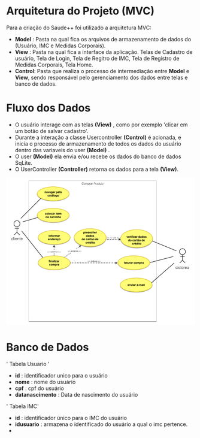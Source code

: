# Arquitetura do Projeto (MVC)

Para a criação do Saude++ foi utilizado a arquitetura MVC:

- **Model** : Pasta na qual fica os arquivos de armazenamento de dados do (Usuário, IMC e Medidas Corporais).
- **View** : Pasta na qual fica a interface da aplicação. Telas de Cadastro de usuário, Tela de Login, Tela de Regitro de IMC, Tela de Registro de Medidas Corporais, Tela Home.
- **Control**: Pasta que realiza o processo de intermediação entre **Model** e **View**, sendo responsável pelo gerenciamento dos dados entre telas e banco de dados.

# Fluxo dos Dados

- O usuário interage com as telas **(View)** , como por exemplo 'clicar em um botão de salvar cadastro'.
- Durante a interação a classe Usercontroller **(Control)** é acionada, e inicia o processo de armazenamento de todos os dados do usuário dentro das variaveis do user **(Model)** .
- O user **(Model)** ela envia e/ou recebe os dados do banco de dados SqLite.
- O UserController **(Controller)** retorna os dados para a tela **(View)**.

<!-- Codigo para por imagens dentro da documentação -->
![Diagrama de Caso de Uso](saudeapp/docs/casodeuso.png)

# Banco de Dados

' Tabela Usuario '
- **id** : identificador unico para o usuário
- **nome** : nome do usuário
- **cpf** : cpf do usuário
- **datanascimento** : Data de nascimento do usuário

' Tabela IMC'
- **id** : identificador único para o IMC do usuário
- **idusuario** : armazena o identificado do usuário a qual o imc pertence.
- 
